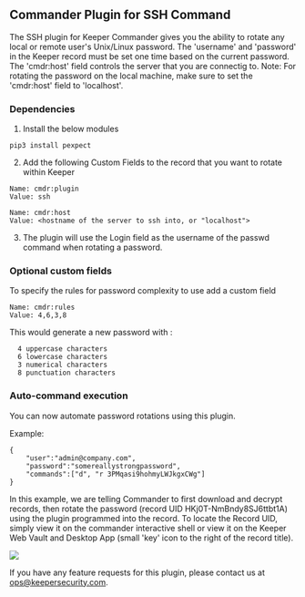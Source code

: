 Commander Plugin for SSH Command
----

The SSH plugin for Keeper Commander gives you the ability to rotate any local or remote user's Unix/Linux password.  The 'username' and 'password' in the Keeper record must be set one time based on the current password.  The 'cmdr:host' field controls the server that you are connectig to.  Note: For rotating the password on the local machine, make sure to set the 'cmdr:host' field to 'localhost'.

### Dependencies 

1) Install the below modules

```
pip3 install pexpect
```

2) Add the following Custom Fields to the record that you want to rotate within Keeper

```
Name: cmdr:plugin
Value: ssh

Name: cmdr:host
Value: <hostname of the server to ssh into, or "localhost">
```

3) The plugin will use the Login field as the username of the passwd command when rotating a password.

### Optional custom fields

To specify the rules for password complexity to use add a custom field

```
Name: cmdr:rules
Value: 4,6,3,8
```

This would generate a new password with :
```
  4 uppercase characters
  6 lowercase characters
  3 numerical characters
  8 punctuation characters
```

### Auto-command execution

You can now automate password rotations using this plugin.

Example:

```
{                                                                               
    "user":"admin@company.com",
    "password":"somereallystrongpassword",
    "commands":["d", "r 3PMqasi9hohmyLWJkgxCWg"]
}
```

In this example, we are telling Commander to first download and decrypt records, then rotate the password (record UID HKj0T-NmBndy8SJ6ttbt1A) using the plugin programmed into the record. To locate the Record UID, simply view it on the commander interactive shell or view it on the Keeper Web Vault and Desktop App (small 'key' icon to the right of the record title).

![](https://raw.githubusercontent.com/Keeper-Security/Commander/master/keepercommander/images/record_uid.png)

If you have any feature requests for this plugin, please contact us at ops@keepersecurity.com.


